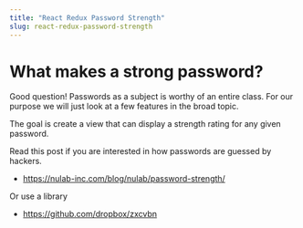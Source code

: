```yaml
---
title: "React Redux Password Strength"
slug: react-redux-password-strength
---
```


# What makes a strong password? 

Good question! Passwords as a subject is worthy of an entire class. 
For our purpose we will just look at a few features in the broad
topic. 

The goal is create a view that can display a strength rating for 
any given password. 

Read this post if you are interested in how passwords are guessed by 
hackers. 

- https://nulab-inc.com/blog/nulab/password-strength/

Or use a library

- https://github.com/dropbox/zxcvbn